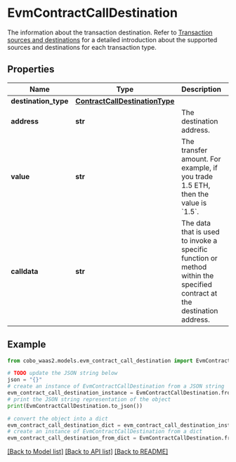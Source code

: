 # EvmContractCallDestination

The information about the transaction destination. Refer to [Transaction sources and destinations](https://www.cobo.com/developers/v2/guides/transactions/sources-and-destinations) for a detailed introduction about the supported sources and destinations for each transaction type.

## Properties

Name | Type | Description | Notes
------------ | ------------- | ------------- | -------------
**destination_type** | [**ContractCallDestinationType**](ContractCallDestinationType.md) |  | 
**address** | **str** | The destination address. | 
**value** | **str** | The transfer amount. For example, if you trade 1.5 ETH, then the value is &#x60;1.5&#x60;.  | [optional] 
**calldata** | **str** | The data that is used to invoke a specific function or method within the specified contract at the destination address.  | 

## Example

```python
from cobo_waas2.models.evm_contract_call_destination import EvmContractCallDestination

# TODO update the JSON string below
json = "{}"
# create an instance of EvmContractCallDestination from a JSON string
evm_contract_call_destination_instance = EvmContractCallDestination.from_json(json)
# print the JSON string representation of the object
print(EvmContractCallDestination.to_json())

# convert the object into a dict
evm_contract_call_destination_dict = evm_contract_call_destination_instance.to_dict()
# create an instance of EvmContractCallDestination from a dict
evm_contract_call_destination_from_dict = EvmContractCallDestination.from_dict(evm_contract_call_destination_dict)
```
[[Back to Model list]](../README.md#documentation-for-models) [[Back to API list]](../README.md#documentation-for-api-endpoints) [[Back to README]](../README.md)


